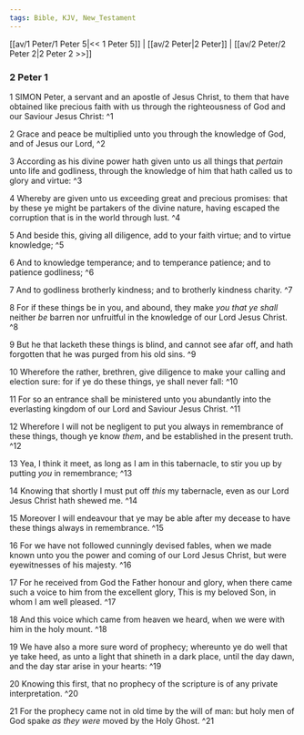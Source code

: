 ```yaml
---
tags: Bible, KJV, New_Testament
---
```


[[av/1 Peter/1 Peter 5|<< 1 Peter 5]] | [[av/2 Peter|2 Peter]] | [[av/2 Peter/2 Peter 2|2 Peter 2 >>]]

### 2 Peter 1

1 SIMON Peter, a servant and an apostle of Jesus Christ, to them that have obtained like precious faith with us through the righteousness of God and our Saviour Jesus Christ: ^1

2 Grace and peace be multiplied unto you through the knowledge of God, and of Jesus our Lord, ^2

3 According as his divine power hath given unto us all things that _pertain_ unto life and godliness, through the knowledge of him that hath called us to glory and virtue: ^3

4 Whereby are given unto us exceeding great and precious promises: that by these ye might be partakers of the divine nature, having escaped the corruption that is in the world through lust. ^4

5 And beside this, giving all diligence, add to your faith virtue; and to virtue knowledge; ^5

6 And to knowledge temperance; and to temperance patience; and to patience godliness; ^6

7 And to godliness brotherly kindness; and to brotherly kindness charity. ^7

8 For if these things be in you, and abound, they make _you_ _that_ _ye_ _shall_ neither _be_ barren nor unfruitful in the knowledge of our Lord Jesus Christ. ^8

9 But he that lacketh these things is blind, and cannot see afar off, and hath forgotten that he was purged from his old sins. ^9

10 Wherefore the rather, brethren, give diligence to make your calling and election sure: for if ye do these things, ye shall never fall: ^10

11 For so an entrance shall be ministered unto you abundantly into the everlasting kingdom of our Lord and Saviour Jesus Christ. ^11

12 Wherefore I will not be negligent to put you always in remembrance of these things, though ye know _them_, and be established in the present truth. ^12

13 Yea, I think it meet, as long as I am in this tabernacle, to stir you up by putting _you_ in remembrance; ^13

14 Knowing that shortly I must put off _this_ my tabernacle, even as our Lord Jesus Christ hath shewed me. ^14

15 Moreover I will endeavour that ye may be able after my decease to have these things always in remembrance. ^15

16 For we have not followed cunningly devised fables, when we made known unto you the power and coming of our Lord Jesus Christ, but were eyewitnesses of his majesty. ^16

17 For he received from God the Father honour and glory, when there came such a voice to him from the excellent glory, This is my beloved Son, in whom I am well pleased. ^17

18 And this voice which came from heaven we heard, when we were with him in the holy mount. ^18

19 We have also a more sure word of prophecy; whereunto ye do well that ye take heed, as unto a light that shineth in a dark place, until the day dawn, and the day star arise in your hearts: ^19

20 Knowing this first, that no prophecy of the scripture is of any private interpretation. ^20

21 For the prophecy came not in old time by the will of man: but holy men of God spake _as_ _they_ _were_ moved by the Holy Ghost. ^21
